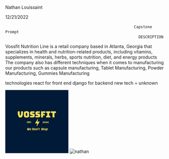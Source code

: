 Nathan Louissaint


12/21/2022

                                                             Capstone Prompt
                                                               DESCRIPTION

Vossfit 
Nutrition Line
is a retail company based in Atlanta, Georgia that specializes in 
health and nutrition-related products, including vitamins, 
supplements, minerals, herbs, sports nutrition, diet, and energy products
The company also has different techniques when it comes to manufacturing our products
such as capsule manufacturing, Tablet Manufacturing, Powder Manufacturing, Gummies Manufacturing


technologies
react for front end 
django for backend
new tech = unknown


<img src ="vossfit.png" alt="voss">
<img src ="https://scontent-atl3-1.xx.fbcdn.net/v/t39.30808-6/321202296_2135141230017239_3844676390092629691_n.jpg?stp=cp6_dst-jpg_p843x403&_nc_cat=110&ccb=1-7&_nc_sid=730e14&_nc_ohc=GkuPxxSJmKIAX9_9Y_9&_nc_ht=scontent-atl3-1.xx&oh=00_AfD8dZQAdsVsJ9b7XYXJoaTvmJp2HbN0DDTBRLZf6JQc9w&oe=63A8114C" alt="nathan">
